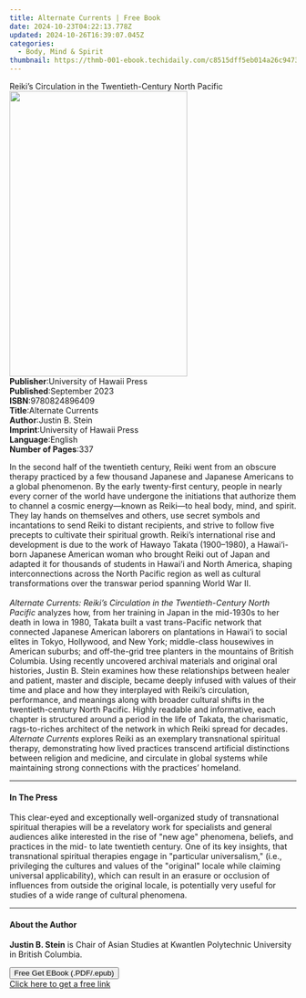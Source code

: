```yaml
---
title: Alternate Currents | Free Book
date: 2024-10-23T04:22:13.778Z
updated: 2024-10-26T16:39:07.045Z
categories:
  - Body, Mind & Spirit
thumbnail: https://thmb-001-ebook.techidaily.com/c8515dff5eb014a26c9473ebee86b51e4026c74589604af9de7793fbf1f80f89.jpg
---
```

<main id="book-container">
  <div class="flex flex-col">
    <div class="book-brief flex-1 py-6 px-4 sm:p-6 md:py-10 md:px-8">
      <!-- brief-->
      <div class="book-brief-main">
        Reiki’s Circulation in the Twentieth-Century North Pacific
      </div>
    </div>
    <div
      class="book-meta-info flex-1 grid gap-4 col-start-1 col-end-3 row-start-1 sm:mb-6 sm:grid-cols-4 lg:gap-6 lg:col-start-2 lg:row-end-6 lg:row-span-6 lg:mb-0"
    >
      <div
        class="book-meta-info-left place-content-center mt-4 p-4 text-sm leading-6 col-start-2 col-span-2 dark:text-slate-400"
      >
        <img
          class="w-full h-500 object-cover rounded-lg sm:h-255 sm:col-span-2 lg:col-span-full"
          src="https://img-001-ebook.techidaily.com/ebcf17307aa8f80f39dae6be110a91d67549cf981b2031529f9abfeac1254162.jpg"
          alt=""
          width="312"
          height="500"
        />
      </div>
      <div
        class="book-meta-info-right mt-2 col-start-1 row-start-2 col-span-3 self-center"
      >
        <!-- meta data  -->
        <div class="flex flex-col px-4 md:px-8">
          <div class="flex-1">
            <strong>Publisher</strong>:<span class="px-2"
              >University of Hawaii Press</span
            >
          </div>
          <div class="flex-1">
            <strong>Published</strong>:<span class="px-2">September 2023</span>
          </div>
          <div class="flex-1">
            <strong>ISBN</strong>:<span class="px-2">9780824896409</span>
          </div>
          <div class="flex-1">
            <strong>Title</strong>:<span class="px-2">Alternate Currents</span>
          </div>
          <div class="flex-1">
            <strong>Author</strong>:<span class="px-2">Justin B. Stein</span>
          </div>
          <div class="flex-1">
            <strong>Imprint</strong>:<span class="px-2"
              >University of Hawaii Press</span
            >
          </div>
          <div class="flex-1">
            <strong>Language</strong>:<span class="px-2">English</span>
          </div>
          <div class="flex-1">
            <strong>Number of Pages</strong>:<span class="px-2">337</span>
          </div>
        </div>
      </div>
    </div>
    <div class="book-description flex-1 py-6 px-4 sm:p-6 md:py-10 md:px-8">
      <div class="book-description-main">
        <div accordion-content="" id="description">
          <p>
            In the second half of the twentieth century, Reiki went from an
            obscure therapy practiced by a few thousand Japanese and Japanese
            Americans to a global phenomenon. By the early twenty-first century,
            people in nearly every corner of the world have undergone the
            initiations that authorize them to channel a cosmic energy—known as
            Reiki—to heal body, mind, and spirit. They lay hands on themselves
            and others, use secret symbols and incantations to send Reiki to
            distant recipients, and strive to follow five precepts to cultivate
            their spiritual growth. Reiki’s international rise and development
            is due to the work of Hawayo Takata (1900–1980), a Hawai‘i-born
            Japanese American woman who brought Reiki out of Japan and adapted
            it for thousands of students in Hawai‘i and North America, shaping
            interconnections across the North Pacific region as well as cultural
            transformations over the transwar period spanning World War II.<br /><br />
            <i
              >Alternate Currents: Reiki’s Circulation in the Twentieth-Century
              North Pacific</i
            >
            analyzes how, from her training in Japan in the mid-1930s to her
            death in Iowa in 1980, Takata built a vast trans-Pacific network
            that connected Japanese American laborers on plantations in Hawai‘i
            to social elites in Tokyo, Hollywood, and New York; middle-class
            housewives in American suburbs; and off-the-grid tree planters in
            the mountains of British Columbia. Using recently uncovered archival
            materials and original oral histories, Justin B. Stein examines how
            these relationships between healer and patient, master and disciple,
            became deeply infused with values of their time and place and how
            they interplayed with Reiki’s circulation, performance, and meanings
            along with broader cultural shifts in the twentieth-century North
            Pacific. Highly readable and informative, each chapter is structured
            around a period in the life of Takata, the charismatic,
            rags-to-riches architect of the network in which Reiki spread for
            decades. <i>Alternate Currents</i> explores Reiki as an exemplary
            transnational spiritual therapy, demonstrating how lived practices
            transcend artificial distinctions between religion and medicine, and
            circulate in global systems while maintaining strong connections
            with the practices’ homeland.
          </p>
        </div>
        <div class="accordion-fader"></div>
      </div>
    </div>
    <div class="book-excerpts flex-1 py-6 px-4 sm:p-6 md:py-10 md:px-8">
      <!-- excerpts-->
      <div class="book-excerpts-main">
        <hr />
        <h4 class="placeholder placeholder-heading">
          <span>In The Press</span>
        </h4>
        <p>
          This clear-eyed and exceptionally well-organized study of
          transnational spiritual therapies will be a revelatory work for
          specialists and general audiences alike interested in the rise of "new
          age" phenomena, beliefs, and practices in the mid- to late twentieth
          century. One of its key insights, that transnational spiritual
          therapies engage in "particular universalism," (i.e., privileging the
          cultures and values of the "original" locale while claiming universal
          applicability), which can result in an erasure or occlusion of
          influences from outside the original locale, is potentially very
          useful for studies of a wide range of cultural phenomena.
        </p>
      </div>
    </div>
    <div class="book-about-author flex-1 py-6 px-4 sm:p-6 md:py-10 md:px-8">
      <!-- about author-->
      <div class="book-main-author-main">
        <hr />
        <h4 class="placeholder placeholder-heading">
          <span>About the Author</span>
        </h4>
        <p>
          <b>Justin B. Stein</b> is Chair of Asian Studies at Kwantlen
          Polytechnic University in British Columbia.
        </p>
      </div>
    </div>
    <div class="book-free-get flex-1 py-6 px-4 sm:p-6 md:py-10 md:px-8">
      <button
        id="btn-free-get"
        class="bg-blue-500 hover:bg-blue-700 text-white font-bold py-2 px-4 rounded"
      >
        Free Get EBook (.PDF/.epub)
      </button>
      <div id="countdown-display" class="px-2 text-lg mt-2"></div>
      <a
        id="free-link"
        class="hidden bg-blue-500 hover:bg-blue-700 text-white font-bold py-2 px-4 rounded"
        href="https://www.ebooks.com/en-us/book/210732780/alternate-currents/justin-b-stein/"
        target="_blank"
        >Click here to get a free link</a
      >
    </div>
    <script>
      let countdownTime = 0;
      let countdownInterval = null;
      document
        .getElementById('btn-free-get')
        .addEventListener('click', startCountdown);
      function startCountdown() {
        countdownTime = new Date().getTime() + 60000 * 3;
        countdownInterval = setInterval(updateCountdown, 1000);
        document.getElementById('btn-free-get').disabled = true;
        document
          .getElementById('btn-free-get')
          .classList.add('bg-gray-500', 'cursor-not-allowed');
      }
      function updateCountdown() {
        let currentTime = new Date().getTime();
        let timeLeft = countdownTime - currentTime;
        let secondsLeft = Math.floor(timeLeft / 1000);
        document.getElementById('countdown-display').innerHTML =
          `Remaining time: ${secondsLeft} seconds.`;
        if (secondsLeft <= 0) {
          clearInterval(countdownInterval);
          document.getElementById('btn-free-get').classList.add('hidden');
          document.getElementById('free-link').classList.remove('hidden');
          document.getElementById('countdown-display').innerHTML = '';
        }
      }
    </script>
  </div>
</main>

<ins class="adsbygoogle"
      style="display:block"
      data-ad-client="ca-pub-7571918770474297"
      data-ad-slot="8358498916"
      data-ad-format="auto"
      data-full-width-responsive="true"></ins>
    